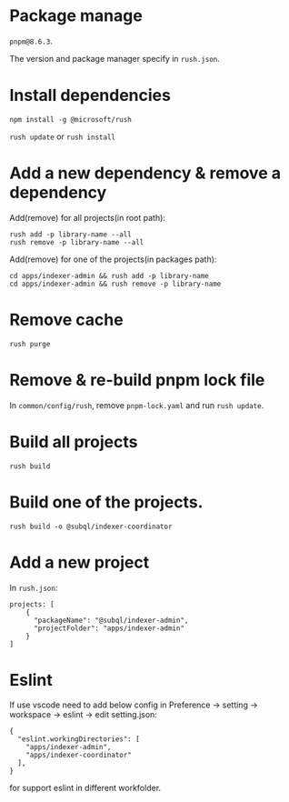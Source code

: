 # Package manage

`pnpm@8.6.3`.

The version and package manager specify in `rush.json`.

# Install dependencies

`npm install -g @microsoft/rush`

`rush update` or `rush install`

# Add a new dependency & remove a dependency

Add(remove) for all projects(in root path):

```
rush add -p library-name --all
rush remove -p library-name --all
```

Add(remove) for one of the projects(in packages path):

```
cd apps/indexer-admin && rush add -p library-name
cd apps/indexer-admin && rush remove -p library-name
```

# Remove cache

```
rush purge
```

# Remove & re-build pnpm lock file

In `common/config/rush`, remove `pnpm-lock.yaml` and run `rush update`.

# Build all projects

`rush build`

# Build one of the projects.

`rush build -o @subql/indexer-coordinator`

# Add a new project

In `rush.json`:

```
projects: [
    {
      "packageName": "@subql/indexer-admin",
      "projectFolder": "apps/indexer-admin"
    }
]
```

# Eslint

If use vscode need to add below config in Preference -> setting -> workspace -> eslint -> edit setting.json:

```
{
  "eslint.workingDirectories": [
    "apps/indexer-admin",
    "apps/indexer-coordinator"
  ],
}
```

for support eslint in different workfolder.
